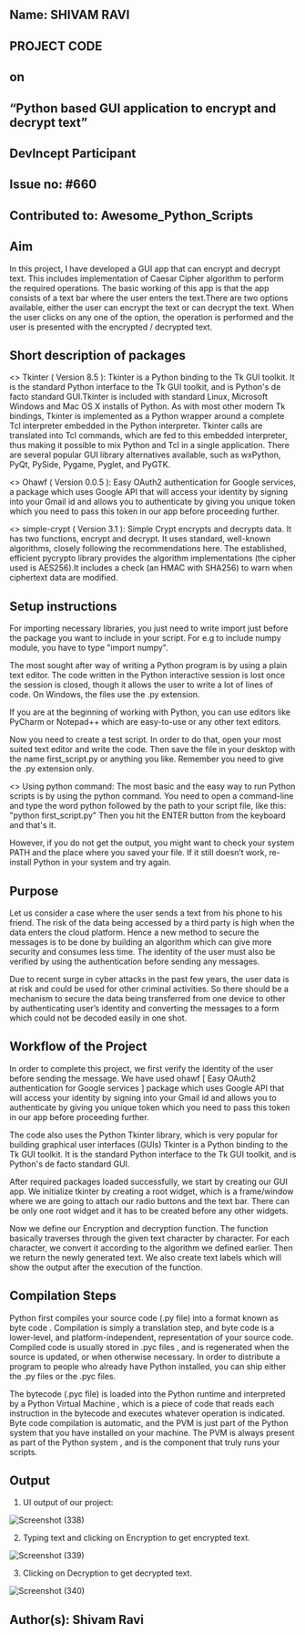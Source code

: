 ## Name: SHIVAM RAVI
## PROJECT CODE
##             on
## “Python based GUI application to encrypt and decrypt text”
##   DevIncept Participant
## Issue no: #660
## Contributed to: Awesome_Python_Scripts

## Aim

In this project, I have developed a GUI app that can encrypt and decrypt text.
This includes implementation of Caesar Cipher algorithm to perform the required operations.
The basic working of this app is that the app consists of a text bar where the user
enters the text.There are two options available, either the user can encrypt the text or can decrypt the text. When the user clicks on any one of the option, the operation is performed and the user is presented with the encrypted / decrypted text.

## Short description of packages

<> Tkinter ( Version 8.5 ): Tkinter is a Python binding to the Tk GUI toolkit. It is the standard Python interface to the Tk 			    GUI toolkit, and is Python's de facto standard GUI.Tkinter is included with standard 			    		    Linux, Microsoft Windows and Mac OS X installs of Python. As with most other modern Tk bindings, 			    Tkinter is implemented as a Python wrapper around a complete Tcl interpreter embedded in the 			            Python interpreter. Tkinter calls are translated into Tcl commands, which are fed to this 			    		    embedded interpreter, thus making it possible to mix Python and Tcl in a single application.
			    There are several popular GUI library alternatives available, such as wxPython, PyQt, PySide,    			    Pygame, Pyglet, and PyGTK.

<> Ohawf ( Version 0.0.5 ): Easy OAuth2 authentication for Google services, a package which uses Google API that will access 			    	    your identity by signing into your Gmail id and allows you to authenticate by giving you unique 				    token which you need to pass this token in our app before proceeding further.

<> simple-crypt ( Version 3.1 ): Simple Crypt encrypts and decrypts data. It has two functions, encrypt and decrypt. It uses 				 standard, well-known algorithms, closely following the recommendations here.
				 The established, efficient pycrypto library provides the algorithm implementations (the 		 		         cipher used is AES256).It includes a check (an HMAC with SHA256) to warn when ciphertext 				 data are modified.

## Setup instructions

For importing necessary libraries, you just need to write import just before the package you want to include in your script. For e.g to include numpy module, you have to type "import numpy". 

The most sought after way of writing a Python program is by using a plain text editor. The code written in the Python interactive session is lost once the session is closed, though it allows the user to write a lot of lines of code. On Windows, the files use the .py extension.  

If you are at the beginning of working with Python, you can use editors like PyCharm or Notepad++ which are easy-to-use or any other text editors.

Now you need to create a test script. In order to do that, open your most suited text editor and write the code.
Then save the file in your desktop with the name first_script.py or anything you like. Remember you need to give the .py extension only.

<> Using python command:
The most basic and the easy way to run Python scripts is by using the python command. You need to open a command-line and type the word python followed by the path to your script file, like this: "python first_script.py"
Then you hit the ENTER button from the keyboard and that's it.

However, if you do not get the output, you might want to check your system PATH and the place where you saved your file. If it still doesn’t work, re-install Python in your system and try again.

## Purpose

Let us consider a case where the user sends a text from his phone to his friend. The risk of the data being accessed by a third party is high when the data enters the cloud platform. Hence a new method to secure the messages is to be done by building an algorithm which can give more security and consumes less time. The identity of the user must also be verified by using the authentication before sending any messages.

Due to recent surge in cyber attacks in the past few years, the user data is at risk and could be used for other criminal activities. So there should be a mechanism to secure the data being transferred from one device to other by authenticating user’s identity and converting the messages to a form which could not be decoded easily in one shot.


## Workflow of the Project

In order to complete this project, we first verify the identity of the user before sending the message. We have used ohawf [ Easy OAuth2 authentication for Google services ] package which uses Google API that will access your identity by signing into your Gmail id and allows you to authenticate by giving you unique token which you need to pass this token in our app before proceeding further.

The code also uses the Python Tkinter library, which is very popular for building graphical user interfaces (GUIs) Tkinter is a Python binding to the Tk GUI toolkit. It is the standard Python interface to the Tk GUI toolkit, and is Python's de facto standard GUI.

After required packages loaded successfully, we start by creating our GUI app. We initialize tkinter by creating a root widget, which is a frame/window where we are going to attach our radio buttons and the text bar. There can be only one root widget and it has to be created before any other widgets.

Now we define our Encryption and decryption function. The function basically traverses through the given text character by character. For each character, we convert it according to the algorithm we defined earlier. Then we return the newly generated text. We also create text labels which will show the output after the execution of the function.


## Compilation Steps


Python first compiles your source code (.py file) into a format known as byte code . Compilation is simply a translation step, and byte code is a lower-level, and platform-independent, representation of your source code. Compiled code is usually stored in .pyc files , and is regenerated when the source is updated, or when otherwise necessary. In order to distribute a program to people who already have Python installed, you can ship either the .py files or the .pyc files.

The bytecode (.pyc file) is loaded into the Python runtime and interpreted by a Python Virtual Machine , which is a piece of code that reads each instruction in the bytecode and executes whatever operation is indicated. Byte code compilation is automatic, and the PVM is just part of the Python system that you have installed on your machine. The PVM is always present as part of the Python system , and is the component that truly runs your scripts.


## Output

1. UI output of our project:

![Screenshot (338)](https://user-images.githubusercontent.com/55856632/126760304-44e63582-aaa3-4ae2-8c6f-3636ad70f034.png)

2. Typing text and clicking on Encryption to get encrypted text.

![Screenshot (339)](https://user-images.githubusercontent.com/55856632/126761399-5e060619-d2c8-4449-b2bb-db7eb36ce3b7.png)

3. Clicking on Decryption to get decrypted text.

![Screenshot (340)](https://user-images.githubusercontent.com/55856632/126761459-ad4b9721-cbaa-4ead-89a1-afc17a6741dc.png)






## Author(s): Shivam Ravi



